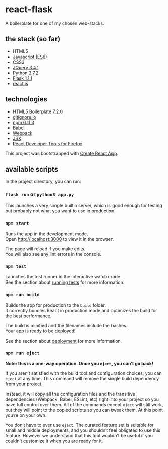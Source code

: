 # react-flask

A boilerplate for one of my chosen web-stacks.

## the stack (so far)

- HTML5
- [Javascript (ES6)](https://www.javascript.com/)
- CSS3
- [JQuery 3.4.1](https://jquery.com/)
- [Python 3.7.2](https://www.python.org/)
- [Flask 1.1.1](http://flask.palletsprojects.com/en/1.1.x/)
- [react.js](https://reactjs.org/)

## technologies

- [HTML5 Boilerplate 7.2.0](https://html5boilerplate.com/)
- [gitignore.io](https://www.gitignore.io/)
- [npm 6.11.3](https://www.npmjs.com/)
- [Babel](https://babeljs.io/)
- [Webpack](https://webpack.js.org/)
- [JSX](https://reactjs.org/docs/introducing-jsx.html)
- [React Developer Tools for Firefox](https://addons.mozilla.org/en-US/firefox/addon/react-devtools/)

This project was bootstrapped with [Create React App](https://github.com/facebook/create-react-app).

## available scripts

In the project directory, you can run:

### `flask run`  or  `python3 app.py`

This launches a very simple builtin server, which is good enough for testing but probably not what you want to use in production.

### `npm start`

Runs the app in the development mode.<br />
Open [http://localhost:3000](http://localhost:3000) to view it in the browser.

The page will reload if you make edits.<br />
You will also see any lint errors in the console.

### `npm test`

Launches the test runner in the interactive watch mode.<br />
See the section about [running tests](https://facebook.github.io/create-react-app/docs/running-tests) for more information.

### `npm run build`

Builds the app for production to the `build` folder.<br />
It correctly bundles React in production mode and optimizes the build for the best performance.

The build is minified and the filenames include the hashes.<br />
Your app is ready to be deployed!

See the section about [deployment](https://facebook.github.io/create-react-app/docs/deployment) for more information.

### `npm run eject`

**Note: this is a one-way operation. Once you `eject`, you can’t go back!**

If you aren’t satisfied with the build tool and configuration choices, you can `eject` at any time. This command will remove the single build dependency from your project.

Instead, it will copy all the configuration files and the transitive dependencies (Webpack, Babel, ESLint, etc) right into your project so you have full control over them. All of the commands except `eject` will still work, but they will point to the copied scripts so you can tweak them. At this point you’re on your own.

You don’t have to ever use `eject`. The curated feature set is suitable for small and middle deployments, and you shouldn’t feel obligated to use this feature. However we understand that this tool wouldn’t be useful if you couldn’t customize it when you are ready for it.
